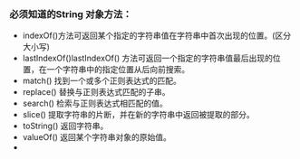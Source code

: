 ### 必须知道的String 对象方法：
* indexOf()方法可返回某个指定的字符串值在字符串中首次出现的位置。(区分大小写)
* lastIndexOf()lastIndexOf() 方法可返回一个指定的字符串值最后出现的位置，在一个字符串中的指定位置从后向前搜索。
* match()	找到一个或多个正则表达式的匹配。
* replace()	替换与正则表达式匹配的子串。
* search()	检索与正则表达式相匹配的值。
* slice()	提取字符串的片断，并在新的字符串中返回被提取的部分。
* toString()	返回字符串。
* valueOf()	返回某个字符串对象的原始值。
* 